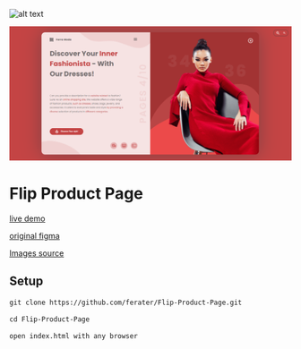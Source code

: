 ![alt text](https://raw.githubusercontent.com/ferater/Flip-Product-Page/main/assets/img/ss.gif?raw=true)

![alt text](https://github.com/ferater/Flip-Product-Page/blob/main/assets/img/ScreenShot.png)

# Flip Product Page

[live demo](https://ferater.github.io/Flip-Product-Page/)

[original figma](https://www.figma.com/community/file/1232699175688399885)

[Images source](https://unsplash.com/es/@zvandrei)

## Setup
```
git clone https://github.com/ferater/Flip-Product-Page.git
```
```
cd Flip-Product-Page
```
```
open index.html with any browser
```








